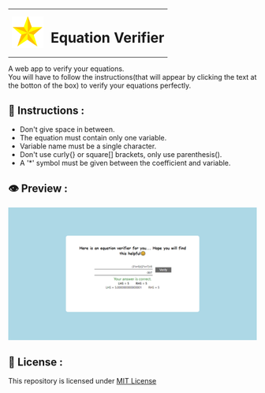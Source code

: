 <table align='center' border='0'><tr><td><img src='https://github.com/AshishAntil07/AshishAntil07/blob/home/5pointedStar.svg' height='65px' width='65px'></td> <td><h1>Equation Verifier</h1></td></tr></table>
A web app to verify your equations.<br>
You will have to follow the instructions(that will appear by clicking the text at the botton of the box) to verify your equations perfectly.<br>

## 📄 Instructions :
<ul>
    <li>Don't give space in between.</li>
    <li>The equation must contain only one variable.</li>
    <li>Variable name must be a single character.</li>
    <li>Don't use curly{} or square[] brackets, only use parenthesis().
    <li>A '*' symbol must be given between the coefficient and variable.</li>
</ul>

## 👁️ Preview :

<div><img src = 'https://github.com/AshishAntil07/AshishAntil07/blob/EqVerifier/preview.png'></div>

## 📰 License :
This repository is licensed under [MIT License](https://github.com/AshishAntil07/EquationVerifier/blob/main/LICENSE)
